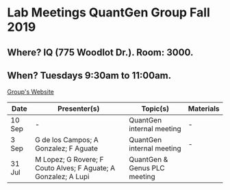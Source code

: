 # Lab Meetings QuantGen Group Fall 2019

## Where? IQ (775 Woodlot Dr.). Room: 3000.
## When? Tuesdays 9:30am to 11:00am.

[Group's Website](http://quantgen.github.io/)

| Date           | Presenter(s)     |  Topic(s)        |  Materials    |
| -------------  | ------------- | ------------- | ------------- |
|10 Sep | - |QuantGen internal meeting| - |
|3 Sep | G de los Campos; A Gonzalez; F Aguate |QuantGen internal meeting| - |
|31 Jul |M Lopez; G Rovere; F Couto Alves; F Aguate; A Gonzalez; A Lupi|QuantGen & Genus PLC meeting||
